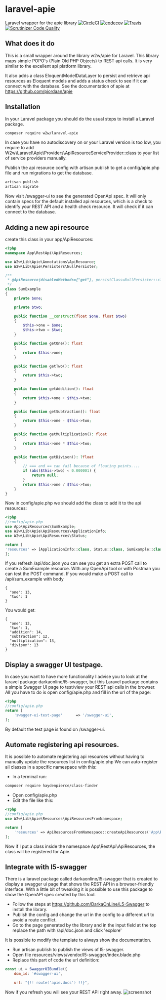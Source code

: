 # laravel-apie
Laravel wrapper for the apie library
[![CircleCI](https://circleci.com/gh/pjordaan/laravel-apie.svg?style=svg)](https://circleci.com/gh/pjordaan/laravel-apie)
[![codecov](https://codecov.io/gh/pjordaan/laravel-apie/branch/master/graph/badge.svg)](https://codecov.io/gh/pjordaan/laravel-apie/)
[![Travis](https://api.travis-ci.org/pjordaan/laravel-apie.svg?branch=master)](https://travis-ci.org/pjordaan/laravel-apie)
[![Scrutinizer Code Quality](https://scrutinizer-ci.com/g/pjordaan/laravel-apie/badges/quality-score.png?b=master)](https://scrutinizer-ci.com/g/pjordaan/laravel-apie/?branch=master)

## What does it do
This is a small wrapper around the library w2w/apie for Laravel. This library maps simple POPO's (Plain Old PHP Objects) to REST api calls. It is very similar to the excellent api platform library.

It also adds a class EloquentModelDataLayer to persist and retrieve api resources as Eloquent models and adds a status check to see if it can connect with the database. See the documentation of apie at https://github.com/pjordaan/apie

## Installation
In your Laravel package you should do the usual steps to install a Laravel package.
```bash
composer require w2w/laravel-apie
```
In case you have no autodiscovery on or your Laravel version is too low, you require to add W2w\Laravel\Apie\Providers\ApiResourceServiceProvider::class to your list of service providers manually.

Publish the api resource config with artisan publish to get a config/apie.php file and run migrations to get the database.
```bash
artisan publish
artisan migrate
```

Now visit /swagger-ui to see the generated OpenApi spec. It will only contain specs for the default installed api resources, which is a check to identify your REST API and a health check resource. It will check if it can connect to the database.

## Adding a new api resource
create this class in your app/ApiResources:
```php
<?php
namespace App\RestApi\ApiResources;

use W2w\Lib\Apie\Annotations\ApiResource;
use W2w\Lib\Apie\Persisters\NullPersister;

/**
 * @ApiResource(disabledMethods={"get"}, persistClass=NullPersister::class)
 */
class SumExample
{
    private $one;

    private $two;

    public function __construct(float $one, float $two)
    {
        $this->one = $one;
        $this->two = $two;
    }

    public function getOne(): float
    {
        return $this->one;
    }

    public function getTwo(): float
    {
        return $this->two;
    }

    public function getAddition(): float
    {
        return $this->one + $this->two;
    }

    public function getSubtraction(): float
    {
        return $this->one - $this->two;
    }

    public function getMultiplication(): float
    {
        return $this->one * $this->two;
    }

    public function getDivison(): ?float
    {
        // === and == can fail because of floating points....
        if (abs($this->two) < 0.000001) {
            return null;
        }
        return $this->one / $this->two;
    }
}
```
Now in config/apie.php we should add the class to add it to the api resources:
```php
<?php
//config/apie.php
use App\ApiResources\SumExample;
use W2w\Lib\Apie\ApiResources\ApplicationInfo;
use W2w\Lib\Apie\ApiResources\Status;

return [
'resources' => [ApplicationInfo::class, Status::class, SumExample::class]
];
```

If you refresh /api/doc.json you can see you get an extra POST call to create a SumExample resource. With any OpenApi tool or with Postman you can test the POST command. If you would make a POST call to /api/sum_example with body
```
{
  "one": 13,
  "two": 1
}
```
You would get:
```
{
  "one": 13,
  "two": 1,
  "addition": 14,
  "subtraction": 12,
  "multiplication": 13,
  "divison": 13
}
```
## Display a swagger UI testpage.
In case you want to have more functionality I advise you to look at the laravel package darkaonline/l5-swagger, but this
Laravel package contains a simple Swagger UI page to test/view your REST api calls in the browser.
All you have to do is open config/apie.php and fill in the url of the page:
```php
<?php
//config/apie.php
return [
    'swagger-ui-test-page'      => '/swagger-ui',
];
````

By default the test page is found on /swagger-ui. 

## Automate registering api resources.
It is possible to automate registering api resources without having to manually update the resources list in config/apie.php
We can auto-register all classes in a specific namespace with this:

- In a terminal run:
```bash
composer require haydenpierce/class-finder
```
- Open config/apie.php
- Edit the file like this:
```php
<?php
//config/apie.php
use W2w\Lib\Apie\Resources\ApiResourcesFromNamespace;

return [
    'resources' => ApiResourcesFromNamespace::createApiResources('App\RestApi\ApiResources'),
];
```
Now if I put a class inside the namespace App\RestApi\ApiResources, the class will be registered for Apie.

## Integrate with l5-swagger
There is a laravel package called darkaonline/l5-swagger that is created to display a swagger ui page that shows the REST API in a browser-friendly interface. With a little bit of tweaking it is possible to use this package to show the OpenAPI spec created by this tool.

- Follow the steps at https://github.com/DarkaOnLine/L5-Swagger to install the library.
- Publish the config and change the url in the config to a different url to avoid a route conflict.
- Go to the page generated by the library and in the input field at the top replace the path with /api/doc.json and click 'explore'

It is possible to modify the template to always show the documentation.
- Run artisan publish to publish the views of l5-swagger.
- Open file resources/views/vendor/l5-swagger/index.blade.php
- Replace this part of code the url definition:
```javascript
const ui = SwaggerUIBundle({
    dom_id: '#swagger-ui',

    url: "{!! route('apie.docs') !!}",
```
    
Now if you refresh you will see your REST API right away.
![screenshot](https://github.com/pjordaan/laravel-apie/blob/master/docs/l5swagger-screenshot.png?raw=true)
